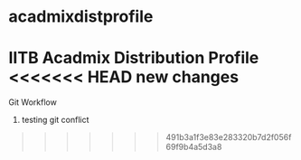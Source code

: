 # acadmixdistprofile
IITB Acadmix Distribution Profile
<<<<<<< HEAD
new changes
=======

Git Workflow
1. testing git conflict
>>>>>>> 491b3a1f3e83e283320b7d2f056f69f9b4a5d3a8
